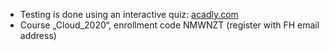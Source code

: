 - Testing is done using an interactive quiz: [acadly.com](https://www.acadly.com)
- Course „Cloud_2020“, enrollment code NMWNZT (register with FH email address)
